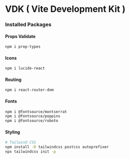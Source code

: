 # VDK ( Vite Development Kit )

### Installed Packages

#### Props Validate
```bash
npm i prop-types
```

#### Icons
```bash
npm i lucide-react
```

#### Routing
```bash
npm i react-router-dom
```

#### Fonts
```bash
npm i @fontsource/montserrat
npm i @fontsource/poppins
npm i @fontsource/roboto
```

#### Styling
```bash
# Tailwind CSS
npm install -D tailwindcss postcss autoprefixer
npx tailwindcss init -p
```

